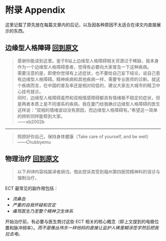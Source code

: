 # 附录 Appendix

这里记载了原先放在每篇文章内的后记，以及因各种原因不太适合在译文内直接展示的东西。

## 边缘型人格障碍 [回到原文](./completed/BPD.md)

> 感谢你能读到这里。鉴于B站上边缘型人格障碍相关资源过于稀缺，我本身作为一个边缘型人格障碍患者，觉得有必要向大家普及一下这种疾病。  
> 需要注意的是，即使你觉得有上述症状，也不要给自己妄下结论，说自己患有边缘型人格障碍。精神疾病和其他疾病一样，需要专业医师的诊断。就这个疾病而言，在中国的普及率还是相对较低的，建议大家去大城市的精卫中心挂号就诊。  
> 同时，边缘型人格障碍虽然和双相情感障碍都具有情绪极不稳定的症状，但是两者本质上是不同谱系的疾病。我在厦门给我确诊边缘型人格障碍的医生这样说：“双相的情绪波动没有原因，而边缘型人格障碍有。”希望这一简单的辨析同样能帮到大家。  
>——xb2002b

---

> 照顾好你自己，保持身体健康（Take care of yourself, and be well）  
>——Chubbyemu

## 物理治疗 [回到原文](./BST.md)

> 以下*斜体*内容纯属译者胡诌，借此控诉其受到福州第四医院精神科的误诊与强制治疗。

ECT 最常见的副作用包括：

- *流鼻血*
- *严重的自我怀疑和否定*
- *痛骂医生乃至整个精神卫生体系*

开始治疗前，有必要与医生商讨这些 ECT 相关的核心概念（即上文提到的电极位置和脉冲频率）。*而不是像丛伟东一样他妈的直接让监护人稀里糊涂签字然后把我拉去电。*
